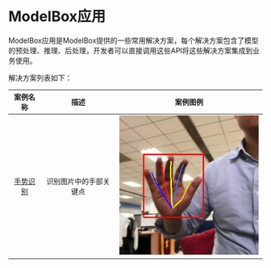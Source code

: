 # ModelBox应用

ModelBox应用是ModelBox提供的一些常用解决方案，每个解决方案包含了模型的预处理、推理、后处理，开发者可以直接调用这些API将这些解决方案集成到业务使用。

解决方案列表如下：

| 案例名称 |      描述       |        案例图例           |
| :------: | :------------------------: | :-------------------------------: |
| [手势识别](./hand-pose-detection.md) | 识别图片中的手部关键点 | ![hand_pose_detection](../assets/images/figure/solution/hand_pose_result.jpg) |
